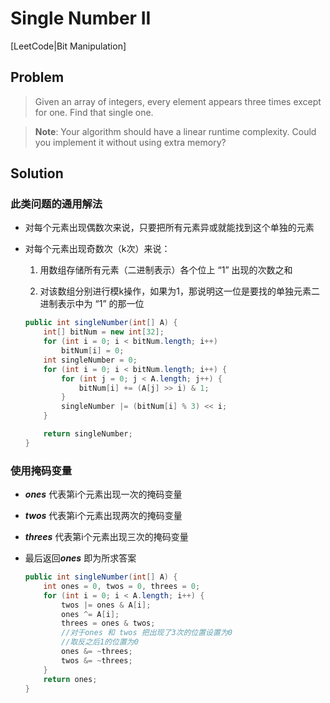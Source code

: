 # Single Number II

[LeetCode|Bit Manipulation]

## Problem

> Given an array of integers, every element appears three times except for one. Find that single one.

> **Note**:
> Your algorithm should have a linear runtime complexity. Could you implement it without using extra memory?

## Solution

### 此类问题的通用解法

- 对每个元素出现偶数次来说，只要把所有元素异或就能找到这个单独的元素
- 对每个元素出现奇数次（k次）来说：
  	
	1. 用数组存储所有元素（二进制表示）各个位上 “1” 出现的次数之和
	
	2. 对该数组分别进行模k操作，如果为1，那说明这一位是要找的单独元素二进制表示中为 “1” 的那一位

	```Java
	public int singleNumber(int[] A) {
	    int[] bitNum = new int[32]; 
	    for (int i = 0; i < bitNum.length; i++)
	        bitNum[i] = 0;
	    int singleNumber = 0;
	    for (int i = 0; i < bitNum.length; i++) {
	        for (int j = 0; j < A.length; j++) {
	            bitNum[i] += (A[j] >> i) & 1;
	        }
	        singleNumber |= (bitNum[i] % 3) << i;
	    }
	
	    return singleNumber;
	}
	```

### 使用掩码变量

- ***ones*** 代表第i个元素出现一次的掩码变量
- ***twos*** 代表第i个元素出现两次的掩码变量
- ***threes*** 代表第i个元素出现三次的掩码变量
- 最后返回***ones*** 即为所求答案

	```Java
	public int singleNumber(int[] A) {
        int ones = 0, twos = 0, threes = 0;
        for (int i = 0; i < A.length; i++) {
            twos |= ones & A[i];
            ones ^= A[i];
            threes = ones & twos;
            //对于ones 和 twos 把出现了3次的位置设置为0 
            //取反之后1的位置为0
            ones &= ~threes;
            twos &= ~threes;
        }
        return ones;
    }
	```